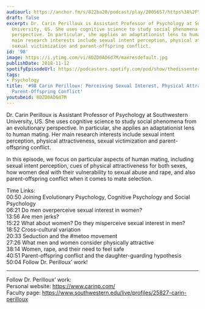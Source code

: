 ```yaml
---
audiourl: https://anchor.fm/s/822ba20/podcast/play/2005657/https%3A%2F%2Fd3ctxlq1ktw2nl.cloudfront.net%2Fproduction%2F2018-11-30%2F7707306-48000-2-f8a1c3c9bed49.mp3
draft: false
excerpt: Dr. Carin Perilloux is Assistant Professor of Psychology at Southwestern
  University, US. She uses cognitive science to study social phenomena from an evolutionary
  perspective. In particular, she applies an adaptationist lens to human mating. Her
  main research interests include sexual intent perception, physical attractiveness,
  sexual victimization and parent-offspring conflict.
id: '98'
image: https://i.ytimg.com/vi/8DZD0AD6d7M/maxresdefault.jpg
publishDate: 2018-11-12
spotifyEpisodeUrl: https://podcasters.spotify.com/pod/show/thedissenter/episodes/98-Carin-Perilloux-Perceiving-Sexual-Interest--Physical-Attractiveness--Parent-Offspring-Conflict-e2rn6p
tags:
- Psychology
title: '#98 Carin Perilloux: Perceiving Sexual Interest, Physical Attractiveness,
  Parent-Offspring Conflict'
youtubeid: 8DZD0AD6d7M
---
```

<div class="timelinks">

Dr. Carin Perilloux is Assistant Professor of Psychology at Southwestern University, US. She uses cognitive science to study social phenomena from an evolutionary perspective. In particular, she applies an adaptationist lens to human mating. Her main research interests include sexual intent perception, physical attractiveness, sexual victimization and parent-offspring conflict.

In this episode, we focus on particular aspects of human mating, including sexual intent perception, cues of physical attractiveness for both sexes, how women deal with their vulnerability to sexual abuse and rape, and also parent-offspring conflict when it comes to mate selection.

Time Links:  
<time>00:50</time> Joining Evolutionary Psychology, Cognitive Psychology and Social Psychology  
<time>06:21</time> Do men overperceive sexual interest in women?                 
<time>13:56</time> Are men jerks?        
<time>15:22</time> What about women? Do they misperceive sexual interest in men?      
<time>18:52</time> Cross-cultural variation        
<time>20:33</time> Seduction and the #metoo movement           
<time>27:26</time> What men and women consider physically attractive    
<time>38:14</time> Women, rape, and their need to feel safe  
<time>40:51</time> Parent-offspring conflict and the daughter-guarding hypothesis  
<time>50:04</time> Follow Dr. Perilloux’ work!

---

Follow Dr. Perilloux’ work:  
Personal website: https://www.carinp.com/  
Faculty page: https://www.southwestern.edu/live/profiles/25827-carin-perilloux
</div>

